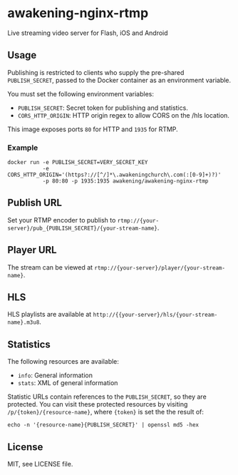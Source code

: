 # awakening-nginx-rtmp

Live streaming video server for Flash, iOS and Android

## Usage

Publishing is restricted to clients who supply the pre-shared `PUBLISH_SECRET`,
passed to the Docker container as an environment variable.

You must set the following environment variables:

 - `PUBLISH_SECRET`: Secret token for publishing and statistics.
 - `CORS_HTTP_ORIGIN`: HTTP origin regex to allow CORS on the /hls location.

This image exposes ports `80` for HTTP and `1935` for RTMP.

### Example

    docker run -e PUBLISH_SECRET=VERY_SECRET_KEY
               -e CORS_HTTP_ORIGIN='(https?://[^/]*\.awakeningchurch\.com(:[0-9]+)?)'
               -p 80:80 -p 1935:1935 awakening/awakening-nginx-rtmp


## Publish URL

Set your RTMP encoder to publish to `rtmp://{your-server}/pub_{PUBLISH_SECRET}/{your-stream-name}`.

## Player URL

The stream can be viewed at `rtmp://{your-server}/player/{your-stream-name}`.

## HLS

HLS playlists are available at `http://{{your-server}/hls/{your-stream-name}.m3u8`.

## Statistics

The following resources are available:

 - `info`: General information
 - `stats`: XML of general information

Statistic URLs contain references to the `PUBLISH_SECRET`, so they are protected.
You can visit these protected resources by visiting `/p/{token}/{resource-name}`, where
`{token}` is set the the result of:

```
echo -n '{resource-name}{PUBLISH_SECRET}' | openssl md5 -hex
```

## License

MIT, see LICENSE file.
